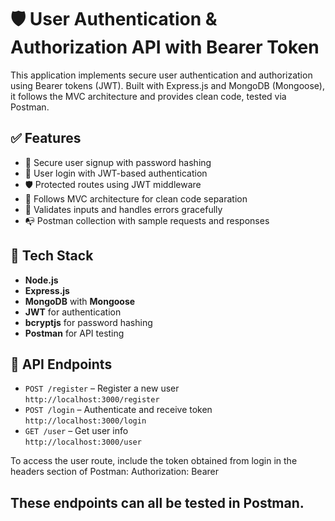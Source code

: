# 🛡️ User Authentication & Authorization API with Bearer Token

This application implements secure user authentication and authorization using Bearer tokens (JWT). Built with Express.js and MongoDB (Mongoose), it follows the MVC architecture and provides clean code, tested via Postman.

## ✅ Features

- 🔐 Secure user signup with password hashing  
- 🔑 User login with JWT-based authentication  
- 🛡️ Protected routes using JWT middleware  
- 🧱 Follows MVC architecture for clean code separation  
- 🧾 Validates inputs and handles errors gracefully  
- 📭 Postman collection with sample requests and responses  

## 🚀 Tech Stack

- **Node.js**  
- **Express.js**  
- **MongoDB** with **Mongoose**  
- **JWT** for authentication  
- **bcryptjs** for password hashing  
- **Postman** for API testing  

## 🔐 API Endpoints

- `POST /register` – Register a new user  
  `http://localhost:3000/register`
- `POST /login` – Authenticate and receive token  
  `http://localhost:3000/login`
- `GET /user` – Get user info  
  `http://localhost:3000/user`

To access the user route, include the token obtained from login in the headers section of Postman:
Authorization: Bearer <your-token>


## These endpoints can all be tested in Postman.